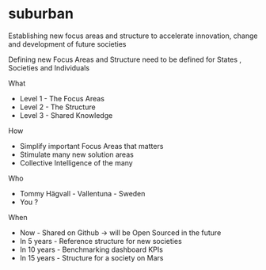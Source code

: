 # suburban
Establishing new focus areas and structure to accelerate innovation, change and development of future societies

Defining new Focus Areas and Structure need to be defined for States , Societies and Individuals

What
- Level 1 - The Focus Areas
- Level 2 - The Structure
- Level 3 - Shared Knowledge

How 
- Simplify important Focus Areas that matters
- Stimulate many new solution areas
- Collective Intelligence of the many

Who
- Tommy Hägvall - Vallentuna - Sweden
- You ?


When
- Now - Shared on Github -> will be Open Sourced in the future
- In 5 years -  Reference structure for new societies
- In 10 years - Benchmarking dashboard KPIs
- In 15 years - Structure for a society on Mars
